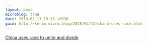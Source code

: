 ```yaml
---
layout: post
microblog: true
date: 2018-02-13 19:10 +0530
guid: http://kerim.micro.blog/2018/02/13/china-uses-race.html
---
```

[China uses race to unite and divide](http://smh.com.au/world/china-uses-race-to-unite-and-divide-20180212-p4z00c.html)

